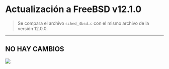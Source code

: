 # Actualización a FreeBSD v12.1.0

> Se compara el archivo `sched_4bsd.c` con el mismo archivo de la versión 12.0.0.

---

## NO HAY CAMBIOS

<img src="https://pbs.twimg.com/media/FH4qA9UXwAkKvsO.jpg">
